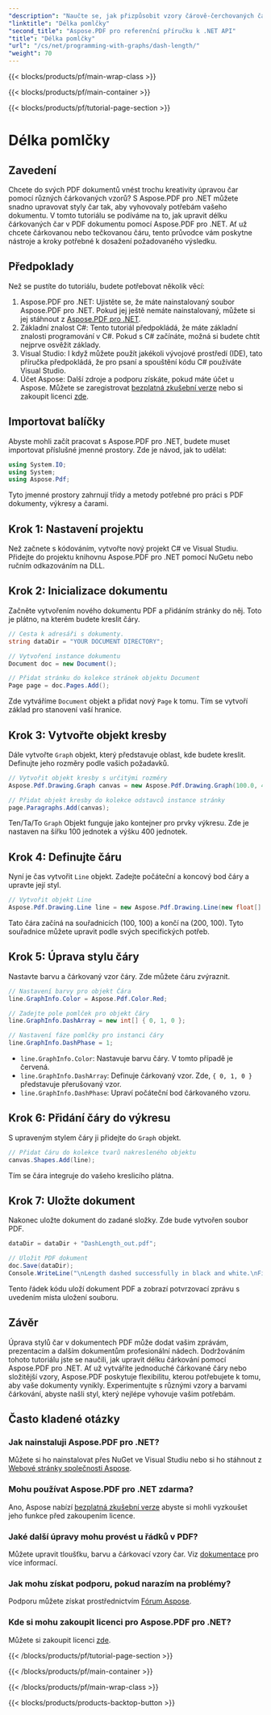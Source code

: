 ```yaml
---
"description": "Naučte se, jak přizpůsobit vzory čárově-čerchovaných čar v PDF pomocí Aspose.PDF pro .NET s naším podrobným návodem. Ideální pro přidání stylu do vašich dokumentů."
"linktitle": "Délka pomlčky"
"second_title": "Aspose.PDF pro referenční příručku k .NET API"
"title": "Délka pomlčky"
"url": "/cs/net/programming-with-graphs/dash-length/"
"weight": 70
---
```


{{< blocks/products/pf/main-wrap-class >}}

{{< blocks/products/pf/main-container >}}

{{< blocks/products/pf/tutorial-page-section >}}

# Délka pomlčky

## Zavedení

Chcete do svých PDF dokumentů vnést trochu kreativity úpravou čar pomocí různých čárkovaných vzorů? S Aspose.PDF pro .NET můžete snadno upravovat styly čar tak, aby vyhovovaly potřebám vašeho dokumentu. V tomto tutoriálu se podíváme na to, jak upravit délku čárkovaných čar v PDF dokumentu pomocí Aspose.PDF pro .NET. Ať už chcete čárkovanou nebo tečkovanou čáru, tento průvodce vám poskytne nástroje a kroky potřebné k dosažení požadovaného výsledku.

## Předpoklady

Než se pustíte do tutoriálu, budete potřebovat několik věcí:

1. Aspose.PDF pro .NET: Ujistěte se, že máte nainstalovaný soubor Aspose.PDF pro .NET. Pokud jej ještě nemáte nainstalovaný, můžete si jej stáhnout z [Aspose.PDF pro .NET](https://releases.aspose.com/pdf/net/).
2. Základní znalost C#: Tento tutoriál předpokládá, že máte základní znalosti programování v C#. Pokud s C# začínáte, možná si budete chtít nejprve osvěžit základy.
3. Visual Studio: I když můžete použít jakékoli vývojové prostředí (IDE), tato příručka předpokládá, že pro psaní a spouštění kódu C# používáte Visual Studio.
4. Účet Aspose: Další zdroje a podporu získáte, pokud máte účet u Aspose. Můžete se zaregistrovat [bezplatná zkušební verze](https://releases.aspose.com/) nebo si zakoupit licenci [zde](https://purchase.aspose.com/buy).

## Importovat balíčky

Abyste mohli začít pracovat s Aspose.PDF pro .NET, budete muset importovat příslušné jmenné prostory. Zde je návod, jak to udělat:

```csharp
using System.IO;
using System;
using Aspose.Pdf;
```

Tyto jmenné prostory zahrnují třídy a metody potřebné pro práci s PDF dokumenty, výkresy a čarami.

## Krok 1: Nastavení projektu

Než začnete s kódováním, vytvořte nový projekt C# ve Visual Studiu. Přidejte do projektu knihovnu Aspose.PDF pro .NET pomocí NuGetu nebo ručním odkazováním na DLL. 

## Krok 2: Inicializace dokumentu

Začněte vytvořením nového dokumentu PDF a přidáním stránky do něj. Toto je plátno, na kterém budete kreslit čáry.

```csharp
// Cesta k adresáři s dokumenty.
string dataDir = "YOUR DOCUMENT DIRECTORY";

// Vytvoření instance dokumentu
Document doc = new Document();

// Přidat stránku do kolekce stránek objektu Document
Page page = doc.Pages.Add();
```

Zde vytváříme `Document` objekt a přidat nový `Page` k tomu. Tím se vytvoří základ pro stanovení vaší hranice.

## Krok 3: Vytvořte objekt kresby

Dále vytvořte `Graph` objekt, který představuje oblast, kde budete kreslit. Definujte jeho rozměry podle vašich požadavků.

```csharp
// Vytvořit objekt kresby s určitými rozměry
Aspose.Pdf.Drawing.Graph canvas = new Aspose.Pdf.Drawing.Graph(100.0, 400.0);

// Přidat objekt kresby do kolekce odstavců instance stránky
page.Paragraphs.Add(canvas);
```

Ten/Ta/To `Graph` Objekt funguje jako kontejner pro prvky výkresu. Zde je nastaven na šířku 100 jednotek a výšku 400 jednotek.

## Krok 4: Definujte čáru

Nyní je čas vytvořit `Line` objekt. Zadejte počáteční a koncový bod čáry a upravte její styl.

```csharp
// Vytvořit objekt Line
Aspose.Pdf.Drawing.Line line = new Aspose.Pdf.Drawing.Line(new float[] { 100, 100, 200, 100 });
```

Tato čára začíná na souřadnicích (100, 100) a končí na (200, 100). Tyto souřadnice můžete upravit podle svých specifických potřeb.

## Krok 5: Úprava stylu čáry

Nastavte barvu a čárkovaný vzor čáry. Zde můžete čáru zvýraznit.

```csharp
// Nastavení barvy pro objekt Čára
line.GraphInfo.Color = Aspose.Pdf.Color.Red;

// Zadejte pole pomlček pro objekt čáry
line.GraphInfo.DashArray = new int[] { 0, 1, 0 };

// Nastavení fáze pomlčky pro instanci čáry
line.GraphInfo.DashPhase = 1;
```

- `line.GraphInfo.Color`: Nastavuje barvu čáry. V tomto případě je červená.
- `line.GraphInfo.DashArray`: Definuje čárkovaný vzor. Zde, `{ 0, 1, 0 }` představuje přerušovaný vzor.
- `line.GraphInfo.DashPhase`: Upraví počáteční bod čárkovaného vzoru.

## Krok 6: Přidání čáry do výkresu

S upraveným stylem čáry ji přidejte do `Graph` objekt.

```csharp
// Přidat čáru do kolekce tvarů nakresleného objektu
canvas.Shapes.Add(line);
```

Tím se čára integruje do vašeho kreslicího plátna.

## Krok 7: Uložte dokument

Nakonec uložte dokument do zadané složky. Zde bude vytvořen soubor PDF.

```csharp
dataDir = dataDir + "DashLength_out.pdf";

// Uložit PDF dokument
doc.Save(dataDir);
Console.WriteLine("\nLength dashed successfully in black and white.\nFile saved at " + dataDir);
```

Tento řádek kódu uloží dokument PDF a zobrazí potvrzovací zprávu s uvedením místa uložení souboru.

## Závěr

Úprava stylů čar v dokumentech PDF může dodat vašim zprávám, prezentacím a dalším dokumentům profesionální nádech. Dodržováním tohoto tutoriálu jste se naučili, jak upravit délku čárkování pomocí Aspose.PDF pro .NET. Ať už vytváříte jednoduché čárkované čáry nebo složitější vzory, Aspose.PDF poskytuje flexibilitu, kterou potřebujete k tomu, aby vaše dokumenty vynikly. Experimentujte s různými vzory a barvami čárkování, abyste našli styl, který nejlépe vyhovuje vašim potřebám.

## Často kladené otázky

### Jak nainstaluji Aspose.PDF pro .NET?
Můžete si ho nainstalovat přes NuGet ve Visual Studiu nebo si ho stáhnout z [Webové stránky společnosti Aspose](https://releases.aspose.com/pdf/net/).

### Mohu používat Aspose.PDF pro .NET zdarma?
Ano, Aspose nabízí [bezplatná zkušební verze](https://releases.aspose.com/) abyste si mohli vyzkoušet jeho funkce před zakoupením licence.

### Jaké další úpravy mohu provést u řádků v PDF?
Můžete upravit tloušťku, barvu a čárkovací vzory čar. Viz [dokumentace](https://reference.aspose.com/pdf/net/) pro více informací.

### Jak mohu získat podporu, pokud narazím na problémy?
Podporu můžete získat prostřednictvím [Fórum Aspose](https://forum.aspose.com/c/pdf/10).

### Kde si mohu zakoupit licenci pro Aspose.PDF pro .NET?
Můžete si zakoupit licenci [zde](https://purchase.aspose.com/buy).

{{< /blocks/products/pf/tutorial-page-section >}}

{{< /blocks/products/pf/main-container >}}

{{< /blocks/products/pf/main-wrap-class >}}

{{< blocks/products/products-backtop-button >}}
